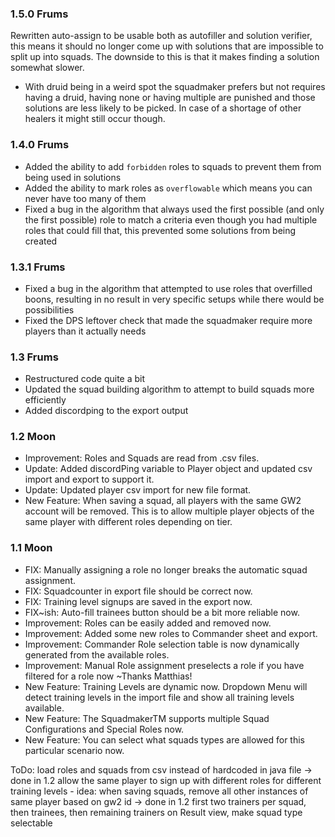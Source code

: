 ### 1.5.0 Frums
Rewritten auto-assign to be usable both as autofiller and solution verifier, this means it should no longer come up with solutions that are impossible to split up into squads.
The downside to this is that it makes finding a solution somewhat slower.

- With druid being in a weird spot the squadmaker prefers but not requires having a druid, having none or having multiple are punished and those solutions are less likely to be picked. In case of a shortage of other healers it might still occur though.

### 1.4.0 Frums
* Added the ability to add `forbidden` roles to squads to prevent them from being used in solutions
* Added the ability to mark roles as `overflowable` which means you can never have too many of them
* Fixed a bug in the algorithm that always used the first possible (and only the first possible) role to match a criteria even though you had multiple roles that could fill that, this prevented some solutions from being created 

### 1.3.1 Frums
* Fixed a bug in the algorithm that attempted to use roles that overfilled boons, resulting in no result in very specific setups while there would be possibilities
* Fixed the DPS leftover check that made the squadmaker require more players than it actually needs

### 1.3 Frums
* Restructured code quite a bit
* Updated the squad building algorithm to attempt to build squads more efficiently
* Added discordping to the export output

### 1.2 Moon
* Improvement: Roles and Squads are read from .csv files.
* Update: Added discordPing variable to Player object and updated csv import and export to support it.
* Update: Updated player csv import for new file format.
* New Feature: When saving a squad, all players with the same GW2 account will be removed. This is to allow multiple player objects of the same player with different roles depending on tier.

### 1.1 Moon
* FIX: Manually assigning a role no longer breaks the automatic squad assignment.
* FIX: Squadcounter in export file should be correct now.
* FIX: Training level signups are saved in the export now.
* FIX~ish: Auto-fill trainees button should be a bit more reliable now.
* Improvement: Roles can be easily added and removed now.
* Improvement: Added some new roles to Commander sheet and export.
* Improvement: Commander Role selection table is now dynamically generated from the available roles.
* Improvement: Manual Role assignment preselects a role if you have filtered for a role now ~Thanks Matthias!
* New Feature: Training Levels are dynamic now. Dropdown Menu will detect training levels in the import file and show all training levels available.
* New Feature: The SquadmakerTM supports multiple Squad Configurations and Special Roles now.
* New Feature: You can select what squads types are allowed for this particular scenario now.

ToDo:
load roles and squads from csv instead of hardcoded in java file -> done in 1.2
allow the same player to sign up with different roles for different training levels - idea: when saving squads, remove all other instances of same player based on gw2 id -> done in 1.2
first two trainers per squad, then trainees, then remaining trainers
on Result view, make squad type selectable
